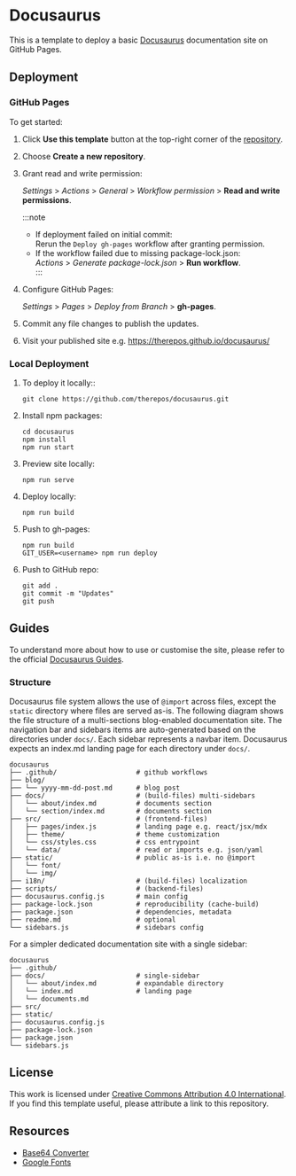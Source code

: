 # Docusaurus
This is a template to deploy a basic [Docusaurus](https://docusaurus.io/docs) documentation site on GitHub Pages.  

## Deployment

### GitHub Pages
To get started:

1. Click **Use this template** button at the top-right corner of the [repository](https://github.com/therepos/docusaurus).  

2. Choose **Create a new repository**.  

3. Grant read and write permission:

    _Settings_ > _Actions_ > _General_ > _Workflow permission_ > **Read and write permissions**.

    :::note
    - If deployment failed on initial commit:  
        Rerun the `Deploy gh-pages` workflow after granting permission.
    - If the workflow failed due to missing package-lock.json:  
          _Actions_ > _Generate package-lock.json_ > **Run workflow**.  
    :::

4. Configure GitHub Pages:

    _Settings_ > _Pages_ > _Deploy from Branch_ > **gh-pages**.  

5. Commit any file changes to publish the updates.  

6. Visit your published site e.g. https://therepos.github.io/docusaurus/  

### Local Deployment
1. To deploy it locally::  
    ```
    git clone https://github.com/therepos/docusaurus.git
    ```

2. Install npm packages:
    ```
    cd docusaurus
    npm install
    npm run start
    ```

3. Preview site locally:
    ```
    npm run serve
    ```

4. Deploy locally:
    ```
    npm run build
    ```

5. Push to gh-pages:
    ```
    npm run build
    GIT_USER=<username> npm run deploy
    ```

6. Push to GitHub repo:
    ```
    git add . 
    git commit -m "Updates"
    git push
    ```

## Guides

To understand more about how to use or customise the site, please refer to the official [Docusaurus Guides](https://docusaurus.io/docs/category/guides). 

### Structure

Docusaurus file system allows the use of `@import` across files, except the `static` directory where files are served as-is. The following diagram shows the file structure of a multi-sections blog-enabled documentation site. The navigation bar and sidebars items are auto-generated based on the directories under `docs/`. Each sidebar represents a navbar item. Docusaurus expects an index.md landing page for each directory under `docs/`. 

```
docusaurus
├── .github/                    # github workflows
├── blog/  
├── └── yyyy-mm-dd-post.md      # blog post            
├── docs/                       # (build-files) multi-sidebars
│   └── about/index.md          # documents section
│   └── section/index.md        # documents section
├── src/                        # (frontend-files)
│   ├── pages/index.js          # landing page e.g. react/jsx/mdx
│   ├── theme/                  # theme customization
│   └── css/styles.css          # css entrypoint                 
│   └── data/                   # read or imports e.g. json/yaml        
├── static/                     # public as-is i.e. no @import
│   └── font/                   
│   └── img/        
├── i18n/                       # (build-files) localization           
├── scripts/                    # (backend-files)            
├── docusaurus.config.js        # main config
├── package-lock.json           # reproducibility (cache-build)
├── package.json                # dependencies, metadata
├── readme.md                   # optional
└── sidebars.js                 # sidebars config
```

For a simpler dedicated documentation site with a single sidebar:

```
docusaurus
├── .github/          
├── docs/                       # single-sidebar
│   └── about/index.md          # expandable directory
│   └── index.md                # landing page
│   └── documents.md        
├── src/                                     
├── static/                              
├── docusaurus.config.js        
├── package-lock.json           
├── package.json                
└── sidebars.js                 
```

## License
This work is licensed under [Creative Commons Attribution 4.0 International](https://choosealicense.com/licenses/cc-by-4.0/#).   
If you find this template useful, please attribute a link to this repository.

## Resources
- [Base64 Converter](https://base64.guru/converter/encode/image)
- [Google Fonts](https://fonts.google.com/icons)
